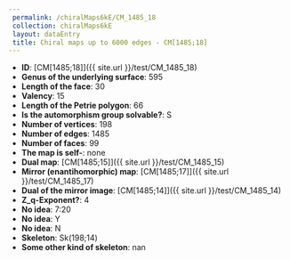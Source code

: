 ```yaml
--- 
 permalink: /chiralMaps6kE/CM_1485_18 
 collection: chiralMaps6kE
 layout: dataEntry
 title: Chiral maps up to 6000 edges - CM[1485;18]
---
```


- **ID**: [CM[1485;18]]({{ site.url }}/test/CM_1485_18)
- **Genus of the underlying surface**: 595
- **Length of the face**: 30
- **Valency**: 15
- **Length of the Petrie polygon**: 66
- **Is the automorphism group solvable?**: S
- **Number of vertices**: 198
- **Number of edges**: 1485
- **Number of faces**: 99
- **The map is self-**: none
- **Dual map**: [CM[1485;15]]({{ site.url }}/test/CM_1485_15)
- **Mirror (enantihomorphic) map**: [CM[1485;17]]({{ site.url }}/test/CM_1485_17)
- **Dual of the mirror image**: [CM[1485;14]]({{ site.url }}/test/CM_1485_14)
- **Z_q-Exponent?**: 4
- **No idea**:  7:20
- **No idea**: Y
- **No idea**: N
- **Skeleton**: Sk(198;14)
- **Some other kind of skeleton**: nan
